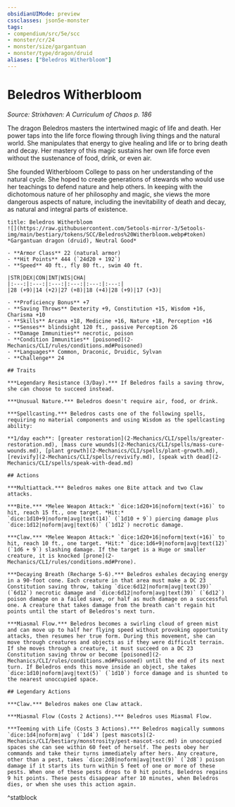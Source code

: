 ```yaml
---
obsidianUIMode: preview
cssclasses: json5e-monster
tags:
- compendium/src/5e/scc
- monster/cr/24
- monster/size/gargantuan
- monster/type/dragon/druid
aliases: ["Beledros Witherbloom"]
---
```

# Beledros Witherbloom
*Source: Strixhaven: A Curriculum of Chaos p. 186*  

The dragon Beledros masters the intertwined magic of life and death. Her power taps into the life force flowing through living things and the natural world. She manipulates that energy to give healing and life or to bring death and decay. Her mastery of this magic sustains her own life force even without the sustenance of food, drink, or even air.

She founded Witherbloom College to pass on her understanding of the natural cycle. She hoped to create generations of stewards who would use her teachings to defend nature and help others. In keeping with the dichotomous nature of her philosophy and magic, she views the more dangerous aspects of nature, including the inevitability of death and decay, as natural and integral parts of existence.

```ad-statblock
title: Beledros Witherbloom
![](https://raw.githubusercontent.com/5etools-mirror-3/5etools-img/main/bestiary/tokens/SCC/Beledros%20Witherbloom.webp#token)
*Gargantuan dragon (druid), Neutral Good*

- **Armor Class** 22 (natural armor)
- **Hit Points** 444 (`24d20 + 192`)
- **Speed** 40 ft., fly 80 ft., swim 40 ft.

|STR|DEX|CON|INT|WIS|CHA|
|:---:|:---:|:---:|:---:|:---:|:---:|
|28 (+9)|14 (+2)|27 (+8)|18 (+4)|28 (+9)|17 (+3)|

- **Proficiency Bonus** +7
- **Saving Throws** Dexterity +9, Constitution +15, Wisdom +16, Charisma +10
- **Skills** Arcana +18, Medicine +16, Nature +18, Perception +16
- **Senses** blindsight 120 ft., passive Perception 26
- **Damage Immunities** necrotic, poison
- **Condition Immunities** [poisoned](2-Mechanics/CLI/rules/conditions.md#Poisoned)
- **Languages** Common, Draconic, Druidic, Sylvan
- **Challenge** 24

## Traits

***Legendary Resistance (3/Day).*** If Beledros fails a saving throw, she can choose to succeed instead.

***Unusual Nature.*** Beledros doesn't require air, food, or drink.

***Spellcasting.*** Beledros casts one of the following spells, requiring no material components and using Wisdom as the spellcasting ability:

**1/day each**: [greater restoration](2-Mechanics/CLI/spells/greater-restoration.md), [mass cure wounds](2-Mechanics/CLI/spells/mass-cure-wounds.md), [plant growth](2-Mechanics/CLI/spells/plant-growth.md), [revivify](2-Mechanics/CLI/spells/revivify.md), [speak with dead](2-Mechanics/CLI/spells/speak-with-dead.md)

## Actions

***Multiattack.*** Beledros makes one Bite attack and two Claw attacks.

***Bite.*** *Melee Weapon Attack:* `dice:1d20+16|noform|text(+16)` to hit, reach 15 ft., one target. *Hit:* `dice:1d10+9|noform|avg|text(14)` (`1d10 + 9`) piercing damage plus `dice:1d12|noform|avg|text(6)` (`1d12`) necrotic damage.

***Claw.*** *Melee Weapon Attack:* `dice:1d20+16|noform|text(+16)` to hit, reach 10 ft., one target. *Hit:* `dice:1d6+9|noform|avg|text(12)` (`1d6 + 9`) slashing damage. If the target is a Huge or smaller creature, it is knocked [prone](2-Mechanics/CLI/rules/conditions.md#Prone).

***Decaying Breath (Recharge 5-6).*** Beledros exhales decaying energy in a 90-foot cone. Each creature in that area must make a DC 23 Constitution saving throw, taking `dice:6d12|noform|avg|text(39)` (`6d12`) necrotic damage and `dice:6d12|noform|avg|text(39)` (`6d12`) poison damage on a failed save, or half as much damage on a successful one. A creature that takes damage from the breath can't regain hit points until the start of Beledros's next turn.

***Miasmal Flow.*** Beledros becomes a swirling cloud of green mist and can move up to half her flying speed without provoking opportunity attacks, then resumes her true form. During this movement, she can move through creatures and objects as if they were difficult terrain. If she moves through a creature, it must succeed on a DC 23 Constitution saving throw or become [poisoned](2-Mechanics/CLI/rules/conditions.md#Poisoned) until the end of its next turn. If Beledros ends this move inside an object, she takes `dice:1d10|noform|avg|text(5)` (`1d10`) force damage and is shunted to the nearest unoccupied space.

## Legendary Actions

***Claw.*** Beledros makes one Claw attack.

***Miasmal Flow (Costs 2 Actions).*** Beledros uses Miasmal Flow.

***Teeming with Life (Costs 3 Actions).*** Beledros magically summons `dice:1d4|noform|avg` (`1d4`) [pest mascots](2-Mechanics/CLI/bestiary/monstrosity/pest-mascot-scc.md) in unoccupied spaces she can see within 60 feet of herself. The pests obey her commands and take their turns immediately after hers. Any creature, other than a pest, takes `dice:2d8|noform|avg|text(9)` (`2d8`) poison damage if it starts its turn within 5 feet of one or more of these pests. When one of these pests drops to 0 hit points, Beledros regains 9 hit points. These pests disappear after 10 minutes, when Beledros dies, or when she uses this action again.
```
^statblock